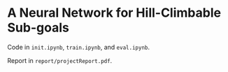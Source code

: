 # A Neural Network for Hill-Climbable Sub-goals

Code in `init.ipynb`, `train.ipynb`, and `eval.ipynb`.

Report in `report/projectReport.pdf`.

